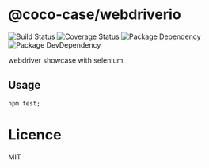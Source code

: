 # @coco-case/webdriverio

![Build Status](https://img.shields.io/travis/coco-case/webdriverio/master.svg?style=flat)
[![Coverage Status](https://coveralls.io/repos/github/coco-case/webdriverio/badge.svg?branch=master)](https://coveralls.io/github/coco-case/webdriverio?branch=master)
![Package Dependency](https://david-dm.org/coco-case/webdriverio.svg?style=flat)
![Package DevDependency](https://david-dm.org/coco-case/webdriverio/dev-status.svg?style=flat)

webdriver showcase with selenium.

## Usage

```shell
npm test;
```

# Licence

MIT
